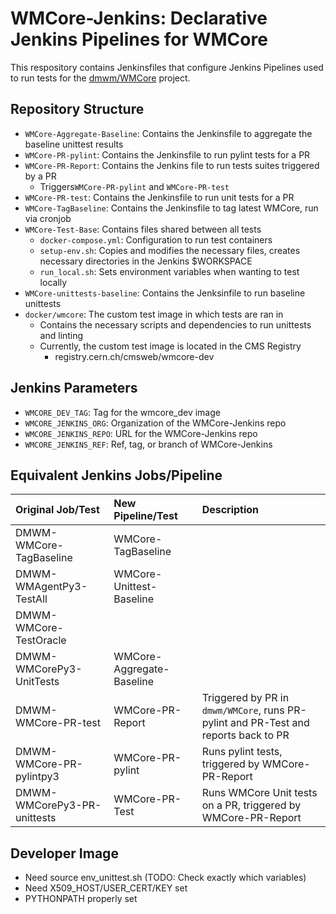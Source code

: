 # WMCore-Jenkins: Declarative Jenkins Pipelines for WMCore

This respository contains Jenkinsfiles that configure Jenkins Pipelines used to run tests for the [dmwm/WMCore](https://github.com/dmwm/WMCore) project.

## Repository Structure

* `WMCore-Aggregate-Baseline`: Contains the Jenkinsfile to aggregate the baseline unittest results
* `WMCore-PR-pylint`: Contains the Jenkinsfile to run pylint tests for a PR
* `WMCore-PR-Report`: Contains the Jenkins file to run tests suites triggered by a PR
  * Triggers`WMCore-PR-pylint` and `WMCore-PR-test`
* `WMCore-PR-test`: Contains the Jenkinsfile to run unit tests for a PR
* `WMCore-TagBaseline`: Contains the Jenkinsfile to tag latest WMCore, run via cronjob
* `WMCore-Test-Base`: Contains files shared between all tests
    * `docker-compose.yml`: Configuration to run test containers
    * `setup-env.sh`: Copies and modifies the necessary files, creates necessary directories in the Jenkins $WORKSPACE
    * `run_local.sh`: Sets environment variables when wanting to test locally
* `WMCore-unittests-baseline`: Contains the Jenksinfile to run baseline unittests
* `docker/wmcore`: The custom test image in which tests are ran in
    * Contains the necessary scripts and dependencies to run unittests and linting
    * Currently, the custom test image is located in the CMS Registry
      * registry.cern.ch/cmsweb/wmcore-dev

## Jenkins Parameters
* `WMCORE_DEV_TAG`: Tag for the wmcore_dev image
* `WMCORE_JENKINS_ORG`: Organization of the WMCore-Jenkins repo
* `WMCORE_JENKINS_REPO`: URL for the WMCore-Jenkins repo
* `WMCORE_JENKINS_REF`: Ref, tag, or branch of WMCore-Jenkins

## Equivalent Jenkins Jobs/Pipeline
| Original Job/Test           | New Pipeline/Test         | Description                                                                         |
| :-------------------------- | :------------------------ | :---------------------------------------------------------------------------------- |
| DMWM-WMCore-TagBaseline     | WMCore-TagBaseline        |                                                                                     |
| DMWM-WMAgentPy3-TestAll     | WMCore-Unittest-Baseline  |                                                                                     |
| DMWM-WMCore-TestOracle      |                           |                                                                                     |
| DMWM-WMCorePy3-UnitTests    | WMCore-Aggregate-Baseline |                                                                                     |
| DMWM-WMCore-PR-test         | WMCore-PR-Report          | Triggered by PR in `dmwm/WMCore`, runs PR-pylint and PR-Test and reports back to PR |
| DMWM-WMCore-PR-pylintpy3    | WMCore-PR-pylint          | Runs pylint tests, triggered by WMCore-PR-Report                                    |
| DMWM-WMCorePy3-PR-unittests | WMCore-PR-Test            | Runs WMCore Unit tests on a PR, triggered by WMCore-PR-Report                       |

## Developer Image
* Need source env_unittest.sh (TODO: Check exactly which variables)
* Need X509_HOST/USER_CERT/KEY set
* PYTHONPATH properly set
